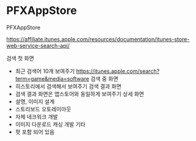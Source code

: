 # PFXAppStore
PFXAppStore

https://affiliate.itunes.apple.com/resources/documentation/itunes-store-web-service-search-api/

검색 첫 화면
 - 최근 검색어 10개 보여주기
 https://itunes.apple.com/search?term=game&media=software
검색 중 화면
 - 히스토리에서 검색해서 보여주기
검색 결과 화면
 - 검색 결과 화면은 앱스토어와 동일하게 보여주기
상세 화면
 - 설명, 이미지
설계
 - 스토리보드 오토레이아웃
 - 자체 네크워크 개발
 - 이미지 다운로드 캐싱 개발
기타
 - 팟 포함 되어 있음
